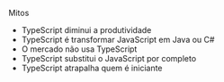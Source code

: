 Mitos

- TypeScript diminui a produtividade
- TypeScript é transformar JavaScript em Java ou C#
- O mercado não usa TypeScript 
- TypeScript substitui o JavaScript por completo
- TypeScript atrapalha quem é iniciante



